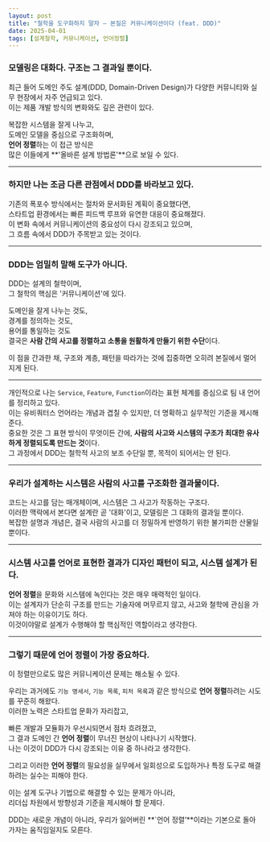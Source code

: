 ```yaml
---
layout: post
title: "철학을 도구화하지 말자 – 본질은 커뮤니케이션이다 (feat. DDD)"
date: 2025-04-01
tags: [설계철학, 커뮤니케이션, 언어정렬]
---
```


### 모델링은 대화다. 구조는 그 결과일 뿐이다.

최근 들어 도메인 주도 설계(DDD, Domain-Driven Design)가 다양한 커뮤니티와 실무 현장에서 자주 언급되고 있다.  
이는 제품 개발 방식의 변화와도 깊은 관련이 있다.   

복잡한 시스템을 잘게 나누고,  
도메인 모델을 중심으로 구조화하며,  
**언어 정렬**하는 이 접근 방식은  
많은 이들에게 **'올바른 설계 방법론'**으로 보일 수 있다.  

---

### 하지만 나는 조금 다른 관점에서 DDD를 바라보고 있다. 

기존의 폭포수 방식에서는 절차와 문서화된 계획이 중요했다면,  
스타트업 환경에서는 빠른 피드백 루프와 유연한 대응이 중요해졌다.  
이 변화 속에서 커뮤니케이션의 중요성이 다시 강조되고 있으며,  
그 흐름 속에서 DDD가 주목받고 있는 것이다. 

---

### DDD는 엄밀히 말해 도구가 아니다. 

DDD는 설계의 철학이며,  
그 철학의 핵심은 '커뮤니케이션'에 있다.  

도메인을 잘게 나누는 것도,  
경계를 정의하는 것도,  
용어를 통일하는 것도  
결국은 **사람 간의 사고를 정렬하고 소통을 원활하게 만들기 위한 수단**이다. 

이 점을 간과한 채, 구조와 계층, 패턴을 따라가는 것에 집중하면 오히려 본질에서 멀어지게 된다. 

---

개인적으로 나는 `Service`, `Feature`, `Function`이라는 표현 체계를 중심으로 팀 내 언어를 정리하고 있다.  
이는 유비쿼터스 언어라는 개념과 겹칠 수 있지만, 더 명확하고 실무적인 기준을 제시해준다.  
중요한 것은 그 표현 방식이 무엇이든 간에, **사람의 사고와 시스템의 구조가 최대한 유사하게 정렬되도록 만드는 것**이다.  
그 과정에서 DDD는 철학적 사고의 보조 수단일 뿐, 목적이 되어서는 안 된다. 

---

### 우리가 설계하는 시스템은 사람의 사고를 구조화한 결과물이다.  
코드는 사고를 담는 매개체이며, 시스템은 그 사고가 작동하는 구조다.  
이러한 맥락에서 본다면 설계란 곧 '대화'이고, 모델링은 그 대화의 결과일 뿐이다.  
복잡한 설명과 개념은, 결국 사람의 사고를 더 정밀하게 반영하기 위한 불가피한 산물일 뿐이다. 

---

### **시스템 사고를 언어로 표현한 결과가 디자인 패턴이 되고, 시스템 설계가 된다.**  
**언어 정렬**을 문화와 시스템에 녹인다는 것은 매우 매력적인 일이다.   
이는 설계자가 단순히 구조를 만드는 기술자에 머무르지 않고, 사고와 철학에 관심을 가져야 하는 이유이기도 하다.   
이것이야말로 설계가 수행해야 할 핵심적인 역할이라고 생각한다.   

---

### 그렇기 때문에 **언어 정렬**이 가장 중요하다.   

이 정렬만으로도 많은 커뮤니케이션 문제는 해소될 수 있다.  

우리는 과거에도 `기능 명세서`, `기능 목록`, `피처 목록`과 같은 방식으로 **언어 정렬**하려는 시도를 꾸준히 해왔다.  
이러한 노력은 스타트업 문화가 자리잡고,  

빠른 개발과 모듈화가 우선시되면서 점차 흐려졌고,  
그 결과 도메인 간 **언어 정렬**이 무너진 현상이 나타나기 시작했다.   
나는 이것이 DDD가 다시 강조되는 이유 중 하나라고 생각한다.   

그리고 이러한 **언어 정렬**의 필요성을 실무에서 일회성으로 도입하거나 특정 도구로 해결하려는 실수는 피해야 한다.   

이는 설계 도구나 기법으로 해결할 수 있는 문제가 아니라,  
리더십 차원에서 방향성과 기준을 제시해야 할 문제다.   

DDD는 새로운 개념이 아니라, 우리가 잃어버린 **`언어 정렬’**이라는 기본으로 돌아가자는 움직임일지도 모른다.  
